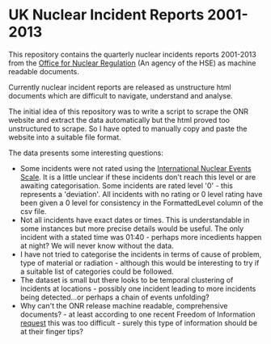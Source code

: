 UK Nuclear Incident Reports 2001-2013
=====================================

This repository contains the quarterly nuclear incidents reports 2001-2013 from the [Office for Nuclear Regulation](http://www.hse.gov.uk/nuclear/quarterly-stat/index.htm) (An agency of the HSE) as machine readable documents.

Currently nuclear incident reports are released as unstructure html documents which are difficult to navigate, understand and analyse.

The initial idea of this repository was to write a script to scrape the ONR website and extract the data automatically but the html proved too unstructured to scrape. So I have opted to manually copy and paste the website into a suitable file format. 

The data presents some interesting questions:

* Some incidents were not rated using the [International Nuclear Events Scale](http://en.wikipedia.org/wiki/International_Nuclear_Event_Scale). It is a little unclear if these incidents don't reach this level or are awaiting categorisation. Some incidents are rated level '0' - this represents a 'deviation'. All incidents with no rating or 0 level rating have been given a 0 level for consistency in the FormattedLevel column of the csv file.
* Not all incidents have exact dates or times. This is understandable in some instances but more precise details would be useful. The only incident with a stated time was 01:40 - perhaps more incedients happen at night? We will never know without the data.
* I have not tried to categorise the incidents in terms of cause of problem, type of material or radiation - although this would be interesting to try if a suitable list of categories could be followed.
* The dataset is small but there looks to be temporal clustering of incidents at locations - possibly one incident leading to more incidents being detected...or perhaps a chain of events unfolding?  
* Why can't the ONR release machine readable, comprehensive documents? - at least according to one recent Freedom of Information [request](http://www.hse.gov.uk/nuclear/foi/2013/2013100405.htm) this was too difficult - surely this type of information should be at their finger tips?









